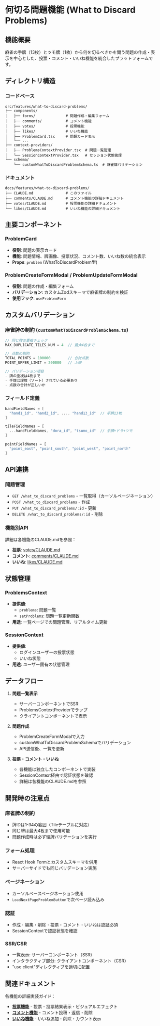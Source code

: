 # 何切る問題機能 (What to Discard Problems)

## 機能概要

麻雀の手牌（13枚）とツモ牌（1枚）から何を切るべきかを問う問題の作成・表示を中心とした、投票・コメント・いいね機能を統合したプラットフォームです。

## ディレクトリ構造

### コードベース
```
src/features/what-to-discard-problems/
├── components/
│   ├── forms/              # 問題作成・編集フォーム
│   ├── comments/           # コメント機能
│   ├── votes/              # 投票機能
│   ├── likes/              # いいね機能
│   ├── ProblemCard.tsx     # 問題カード表示
│   └── ...
├── context-providers/
│   ├── ProblemsContextProvider.tsx  # 問題一覧管理
│   └── SessionContextProvider.tsx   # セッション状態管理
└── schema/
    └── customWhatToDiscardProblemSchema.ts  # 麻雀牌バリデーション
```

### ドキュメント
```
docs/features/what-to-discard-problems/
├── CLAUDE.md               # このファイル
├── comments/CLAUDE.md      # コメント機能の詳細ドキュメント
├── votes/CLAUDE.md         # 投票機能の詳細ドキュメント
└── likes/CLAUDE.md         # いいね機能の詳細ドキュメント
```

## 主要コンポーネント

### ProblemCard
- **役割**: 問題の表示カード
- **機能**: 問題情報、牌画像、投票状況、コメント数、いいね数の統合表示
- **Props**: `problem` (WhatToDiscardProblem型)

### ProblemCreateFormModal / ProblemUpdateFormModal
- **役割**: 問題の作成・編集フォーム
- **バリデーション**: カスタムZodスキーマで麻雀牌の制約を検証
- **使用フック**: `useProblemForm`

## カスタムバリデーション

### 麻雀牌の制約 (`customWhatToDiscardProblemSchema.ts`)

```typescript
// 同じ牌の重複チェック
MAX_DUPLICATE_TILES_NUM = 4  // 最大4枚まで

// 点数の制約
TOTAL_POINTS = 100000        // 合計点数
POINT_UPPER_LIMIT = 200000   // 上限

// バリデーション項目
- 牌の重複は4枚まで
- 手牌は理牌（ソート）されている必要あり
- 点数の合計が正しいか
```

### フィールド定義

```typescript
handFieldNames = [
  "hand1_id", "hand2_id", ..., "hand13_id"  // 手牌13枚
]

tileFieldNames = [
  ...handFieldNames, "dora_id", "tsumo_id"  // 手牌+ドラ+ツモ
]

pointFieldNames = [
  "point_east", "point_south", "point_west", "point_north"
]
```

## API連携

### 問題管理
- `GET /what_to_discard_problems` - 一覧取得（カーソルページネーション）
- `POST /what_to_discard_problems` - 作成
- `PUT /what_to_discard_problems/:id` - 更新
- `DELETE /what_to_discard_problems/:id` - 削除

### 機能別API
詳細は各機能のCLAUDE.mdを参照：
- **投票**: [votes/CLAUDE.md](votes/CLAUDE.md)
- **コメント**: [comments/CLAUDE.md](comments/CLAUDE.md)
- **いいね**: [likes/CLAUDE.md](likes/CLAUDE.md)

## 状態管理

### ProblemsContext
- **提供値**:
  - `problems`: 問題一覧
  - `setProblems`: 問題一覧更新関数
- **用途**: 一覧ページでの問題管理、リアルタイム更新

### SessionContext
- **提供値**:
  - ログインユーザーの投票状態
  - いいね状態
- **用途**: ユーザー固有の状態管理

## データフロー

1. **問題一覧表示**
   - サーバーコンポーネントでSSR
   - ProblemsContextProviderでラップ
   - クライアントコンポーネントで表示

2. **問題作成**
   - ProblemCreateFormModalで入力
   - customWhatToDiscardProblemSchemaでバリデーション
   - API送信後、一覧を更新

3. **投票・コメント・いいね**
   - 各機能は独立したコンポーネントで実装
   - SessionContext経由で認証状態を確認
   - 詳細は各機能のCLAUDE.mdを参照

## 開発時の注意点

### 麻雀牌の制約
- 牌IDは1-34の範囲（Tileテーブルに対応）
- 同じ牌は最大4枚まで使用可能
- 問題作成時は必ず理牌バリデーションを実行

### フォーム処理
- React Hook Formとカスタムスキーマを併用
- サーバーサイドでも同じバリデーション実施

### ページネーション
- カーソルベースページネーション使用
- `LoadNextPageProblemButton`で次ページ読み込み

### 認証
- 作成・編集・削除・投票・コメント・いいねは認証必須
- SessionContextで認証状態を確認

### SSR/CSR
- 一覧表示: サーバーコンポーネント（SSR）
- インタラクティブ部分: クライアントコンポーネント（CSR）
- "use client"ディレクティブを適切に配置

## 関連ドキュメント

各機能の詳細実装ガイド：
- **[投票機能](votes/CLAUDE.md)** - 投票・投票結果表示・ビジュアルエフェクト
- **[コメント機能](comments/CLAUDE.md)** - コメント投稿・返信・削除
- **[いいね機能](likes/CLAUDE.md)** - いいね追加・削除・カウント表示